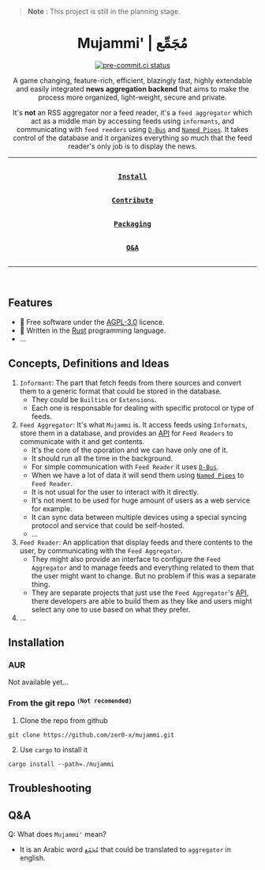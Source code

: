> **Note** : This project is still in the planning stage.

<div align = center>

<h1>Mujammi' | مُجَمِّع</h1>

[![pre-commit.ci status](https://results.pre-commit.ci/badge/github/zer0-x/mujammi/main.svg)](https://results.pre-commit.ci/latest/github/zer0-x/mujammi/main)

A game changing, feature-rich, efficient, blazingly fast, highly extendable and easily integrated **news aggregation backend** that aims to make the process more organized, light-weight, secure and private.

It's **not** an RSS aggregator nor a feed reader, it's a `feed aggregator` which act as a middle man by accessing feeds using `informants`, and communicating with `feed reeders` using [`D-Bus`](https://en.wikipedia.org/wiki/D-Bus) and [`Named Pipes`](https://en.wikipedia.org/wiki/Named_pipe). It takes control of the database and it organizes everything so much that the feed reader's only job is to display the news.

---

[<kbd><br><b>Install</b><br><br></kbd>](#installation)
[<kbd><br><b>Contribute</b><br><br></kbd>](CONTRIBUTING.md)
[<kbd><br><b>Packaging</b><br><br></kbd>](PACKAGING.md)
[<kbd><br><b>Q&A</b><br><br></kbd>](#qa)

---

<br>

</div>

## Features
- 🧾 Free software under the [AGPL-3.0](https://www.gnu.org/licenses/agpl-3.0.html) licence.
- 💪 Written in the [Rust](https://www.rust-lang.org/) programming language.
- ...

## Concepts, Definitions and Ideas
1. `Informant`: The part that fetch feeds from there sources and convert them to a generic format that could be stored in the database.
    - They could be `Builtins` or `Extensions`.
    - Each one is responsable for dealing with specific protocol or type of feeds.
2. `Feed Aggregator`: It's what `Mujammi` is. It access feeds using `Informats`, store them in a database, and provides an [API](https://en.wikipedia.org/wiki/API) for `Feed Readers` to communicate with it and get contents.
    - It's the core of the oporation and we can have only one of it.
    - It should run all the time in the background.
    - For simple communication with `Feed Reader` it uses [`D-Bus`](https://en.wikipedia.org/wiki/D-Bus).
    - When we have a lot of data it will send them using [`Named Pipes`](https://en.wikipedia.org/wiki/Named_pipe) to `Feed Reader`.
    - It is not usual for the user to interact with it directly.
    - It's not ment to be used for huge amount of users as a web service for example.
    - It can sync data between multiple devices using a special syncing protocol and service that could be self-hosted.
    - ...
3. `Feed Reader`: An application that display feeds and there contents to the user, by communicating with the `Feed Aggregator`.
    - They might also provide an interface to configure the `Feed Aggregator` and to manage feeds and everything related to them that the user might want to change. But no problem if this was a separate thing.
    - They are separate projects that just use the `Feed Aggregator`'s [API](https://en.wikipedia.org/wiki/API), there developers are able to build them as they like and users might select any one to use based on what they prefer.
4. ...

## Installation
### AUR
Not available yet...
### From the git repo <sup>`(Not recomended)`</sup>
1. Clone the repo from github
```shell
git clone https://github.com/zer0-x/mujammi.git
```
2. Use `cargo` to install it
```shell
cargo install --path=./mujammi
```

## Troubleshooting

## Q&A

Q: What does `Mujammi'` mean?
- It is an Arabic word `مُجَمِّع` that could be translated to `aggregator` in english.
